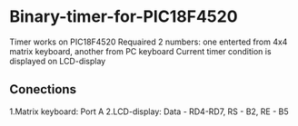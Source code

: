 # Binary-timer-for-PIC18F4520
Timer works on PIC18F4520
Requaired 2 numbers: one enterted from 4x4 matrix keyboard, another from PC keyboard 
Current timer condition is displayed on LCD-display

## Conections 
1.Matrix keyboard: Port A
2.LCD-display: Data - RD4-RD7, RS - B2, RE - B5
